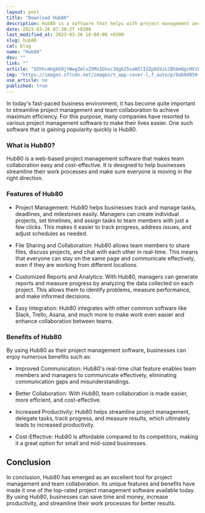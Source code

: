 ```yaml
---
layout: post
title: "Download Hub80"
description: Hub80 is a software that helps with project management and team collaboration. Learn how Hub80 can benefit your organization.
date: 2023-03-26 07:30:27 +0300
last_modified_at: 2023-03-26 16:08:06 +0300
slug: hub80
cat: blog
name: "Hub80"
dev: ""
link: ""
article: "U2hhcmUgbG9jYWwgZmlsZXMsIGhvc3Qgb25saW5lIGZpbGVzLCBhbmQgcHVibGlzaCB3ZWJsb2cgZWFzaWx5U3VwcG9ydHMgYXVkaW8gY2FsbHMsIHZpZGVvIGNhbGxzIGFuZCBmaWxlIHNoYXJpbmcuQ2hhbmdlc1N1cHBvcnRzIGF1ZGlvIGNhbGxzLCB2aWRlbyBjYWxscyBhbmQgZmlsZSBzaGFyaW5nLg=="
img: "https://images.sftcdn.net/images/t_app-cover-l,f_auto/p/8ab9d050-9b62-11e6-93be-00163ec9f5fa/556644113/hub80-screenshot.jpg"
use_article: no
published: true
---
```



In today's fast-paced business environment, it has become quite important to streamline project management and team collaboration to achieve maximum efficiency. For this purpose, many companies have resorted to various project management software to make their lives easier. One such software that is gaining popularity quickly is Hub80.

### What is Hub80?

Hub80 is a web-based project management software that makes team collaboration easy and cost-effective. It is designed to help businesses streamline their work processes and make sure everyone is moving in the right direction. 

### Features of Hub80

- Project Management: Hub80 helps businesses track and manage tasks, deadlines, and milestones easily. Managers can create individual projects, set timelines, and assign tasks to team members with just a few clicks. This makes it easier to track progress, address issues, and adjust schedules as needed.

- File Sharing and Collaboration: Hub80 allows team members to share files, discuss projects, and chat with each other in real-time. This means that everyone can stay on the same page and communicate effectively, even if they are working from different locations.

- Customized Reports and Analytics: With Hub80, managers can generate reports and measure progress by analyzing the data collected on each project. This allows them to identify problems, measure performance, and make informed decisions.

- Easy Integration: Hub80 integrates with other common software like Slack, Trello, Asana, and much more to make work even easier and enhance collaboration between teams.

### Benefits of Hub80

By using Hub80 as their project management software, businesses can enjoy numerous benefits such as:

- Improved Communication: Hub80's real-time chat feature enables team members and managers to communicate effectively, eliminating communication gaps and misunderstandings.

- Better Collaboration: With Hub80, team collaboration is made easier, more efficient, and cost-effective.

- Increased Productivity: Hub80 helps streamline project management, delegate tasks, track progress, and measure results, which ultimately leads to increased productivity.

- Cost-Effective: Hub80 is affordable compared to its competitors, making it a great option for small and mid-sized businesses.

## Conclusion

In conclusion, Hub80 has emerged as an excellent tool for project management and team collaboration. Its unique features and benefits have made it one of the top-rated project management software available today. By using Hub80, businesses can save time and money, increase productivity, and streamline their work processes for better results.